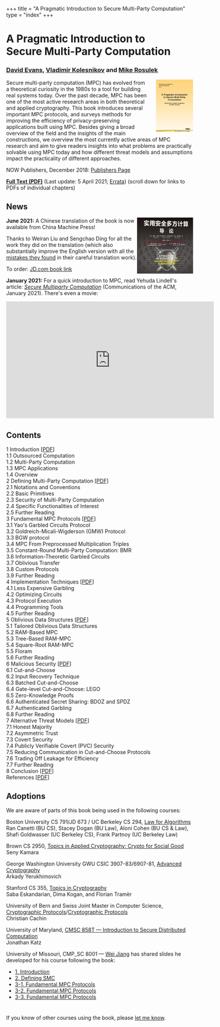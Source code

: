 +++
title = "A Pragmatic Introduction to Secure Multi-Party Computation"
type = "index"
+++

# A Pragmatic Introduction to<br> Secure Multi-Party Computation

### [David Evans](//www.cs.virginia.edu/evans), [Vladimir Kolesnikov](https://www.scs.gatech.edu/people/vladimir-kolesnikov) and [Mike Rosulek](http://web.engr.oregonstate.edu/~rosulekm/)

<a href="https://www.nowpublishers.com/article/Details/SEC-019"><img src="/images/nowcover.jpg" align="right" width="100" style="padding-left: 20px"></a>
Secure multi-party computation (MPC) has evolved from a theoretical
curiosity in the 1980s to a tool for building real systems today. Over
the past decade, MPC has been one of the most active research areas in
both theoretical and applied cryptography. This book introduces
several important MPC protocols, and surveys methods for improving the
efficiency of privacy-preserving applications built using MPC. Besides
giving a broad overview of the field and the insights of the main
constructions, we overview the most currently active areas of MPC
research and aim to give readers insights into what problems are
practically solvable using MPC today and how different threat models
and assumptions impact the practicality of different approaches.

NOW Publishers, December 2018: [Publishers Page](https://www.nowpublishers.com/article/Details/SEC-019)

[**Full Text (PDF)**](/docs/pragmaticmpc.pdf) (Last update: 5 April 2021; [Errata](/docs/errata.pdf)) (scroll down for links to PDFs of individual chapters)

## News

<a href="https://item.jd.com/13302742.html">
<img src="/images/chinese-cover.png" width=30% align="right"></a>

**June 2021:** A Chinese translation of the book is now available from China Machine
Press!

Thanks to Weiran Liu and Sengchao Ding for all the work they
did on the translation (which also substantially improve the English
version with all the [mistakes they
found](http://securecomputation.org/docs/errata.pdf) in their careful
translation work).

To order: [JD.com book link](https://item.jd.com/13302742.html)

**January 2021:** For a quick introduction to MPC, read Yehuda Lindell's article: [_Secure Multiparty Computation_](https://dl.acm.org/doi/pdf/10.1145/3387108) (Communications of the ACM, January 2021). There's even a movie:

<center>
<iframe width="560" height="315" src="https://www.youtube-nocookie.com/embed/Li2QJ8yImoY" frameborder="0" allow="accelerometer; autoplay; clipboard-write; encrypted-media; gyroscope; picture-in-picture" allowfullscreen></iframe>
</center>


## Contents

<div class="row">
    <div class="column small-10 medium-5">

<div class="toc_chap">1 Introduction <span class="pdf">[<a href="/docs/ch1-introduction.pdf">PDF</a>]</span></div>
<div class="toc_sec">1.1 Outsourced Computation</div>
<div class="toc_sec">1.2 Multi-Party Computation</div> 
<div class="toc_sec">1.3 MPC Applications</div>
<div class="toc_sec">1.4 Overview</div>

<div class="toc_chap">2 Defining Multi-Party Computation <span class="pdf">[<a href="/docs/ch2-definingmpc.pdf">PDF</a>]</span></div>
<div class="toc_sec">2.1 Notations and Conventions </div>
<div class="toc_sec">2.2 Basic Primitives </div>
<div class="toc_sec">2.3 Security of Multi-Party Computation </div>
<div class="toc_sec">2.4 Specific Functionalities of Interest </div>
<div class="toc_sec">2.5 Further Reading </div>

<div class="toc_chap">3 Fundamental MPC Protocols <span class="pdf">[<a href="/docs/ch3-fundamentalprotocols.pdf">PDF</a>]</span></div>
<div class="toc_sec">3.1 Yao's Garbled Circuits Protocol</div>
<div class="toc_sec">3.2 Goldreich-Micali-Wigderson (GMW) Protocol</div>
<div class="toc_sec">3.3 BGW protocol</div>
<div class="toc_sec">3.4 MPC From Preprocessed Multiplication Triples</div>
<div class="toc_sec">3.5 Constant-Round Multi-Party Computation: BMR</div>
<div class="toc_sec">3.6 Information-Theoretic Garbled Circuits</div>
<div class="toc_sec">3.7 Oblivious Transfer</div>
<div class="toc_sec">3.8 Custom Protocols</div>
<div class="toc_sec">3.9 Further Reading</div>

<div class="toc_chap">4 Implementation Techniques <span class="pdf">[<a href="/docs/ch4-implementationtechniques.pdf">PDF</a>]</span></div>
<div class="toc_sec">4.1 Less Expensive Garbling</div>
<div class="toc_sec">4.2 Optimizing Circuits</div>
<div class="toc_sec">4.3 Protocol Execution</div>
<div class="toc_sec">4.4 Programming Tools</div>
<div class="toc_sec">4.5 Further Reading</div>

</div>
<div class="column small-10 medium-5">

<div class="toc_chap">5 Oblivious Data Structures <span class="pdf">[<a href="/docs/ch5-obliviousdata.pdf">PDF</a>]</span></div>
<div class="toc_sec">5.1 Tailored Oblivious Data Structures</div>
<div class="toc_sec">5.2 RAM-Based MPC</div>
<div class="toc_sec">5.3 Tree-Based RAM-MPC</div>
<div class="toc_sec">5.4 Square-Root RAM-MPC</div>
<div class="toc_sec">5.5 Floram</div>
<div class="toc_sec">5.6 Further Reading</div>

<div class="toc_chap">6 Malicious Security <span class="pdf">[<a href="/docs/ch6-malicioussecurity.pdf">PDF</a>]</span></div>
<div class="toc_sec">6.1 Cut-and-Choose</div>
<div class="toc_sec">6.2 Input Recovery Technique</div>
<div class="toc_sec">6.3 Batched Cut-and-Choose</div>
<div class="toc_sec">6.4 Gate-level Cut-and-Choose: LEGO</div>
<div class="toc_sec">6.5 Zero-Knowledge Proofs</div>
<div class="toc_sec">6.6 Authenticated Secret Sharing: BDOZ and SPDZ</div>
<div class="toc_sec">6.7 Authenticated Garbling</div>
<div class="toc_sec">6.8 Further Reading</div>

<div class="toc_chap">7 Alternative Threat Models <span class="pdf">[<a href="/docs/ch7-alternativethreatmodels.pdf">PDF</a>]</span></div>
<div class="toc_sec">7.1 Honest Majority</div>
<div class="toc_sec">7.2 Asymmetric Trust</div>
<div class="toc_sec">7.3 Covert Security</div>
<div class="toc_sec">7.4 Publicly Verifiable Covert (PVC) Security</div>
<div class="toc_sec">7.5 Reducing Communication in Cut-and-Choose Protocols</div>
<div class="toc_sec">7.6 Trading Off Leakage for Efficiency</div>
<div class="toc_sec">7.7 Further Reading</div>

<div class="toc_chap">8 Conclusion <span class="pdf">[<a href="/docs/ch8-conclusion.pdf">PDF</a>]</span></div>

<div class="toc_chap">References <span class="pdf">[<a href="/docs/references.pdf">PDF</a>]</span></div>
</div>
</div>

## Adoptions

We are aware of parts of this book being used in the following courses:


Boston University CS 791/JD 673 / UC Berkeley CS 294, [Law for Algorithms](https://docs.google.com/document/d/e/2PACX-1vTuiFeRgaCFiHS04PmPFNgh4BOSlW1_SBhNEtaxL5DSHzmFxNsWD0-_yffhnZn5y65QiUqnKuMOJZ4u/pub)  
Ran Canetti (BU CS), Stacey Dogan (BU Law), Aloni Cohen (BU CS & Law), Shafi Goldwasser (UC Berkeley CS), Frank Partnoy (UC Berkeley Law)

Brown CS 2950, [Topics in Applied Cryptography: Crypto for Social Good](http://cs.brown.edu/~seny/2950v/)  
Seny Kamara

George Washington University GWU CSIC 3907-83/6907-81, [Advanced Cryptography](https://www2.seas.gwu.edu/~arkady/teaching/advanced_crypto/s20/)  
Arkady Yerukhimovich

Stanford  CS 355, [Topics in Cryptography](https://crypto.stanford.edu/cs355/20sp/schedule/)  
Saba Eskandarian, Dima Kogan, and Florian Tramèr

University of Bern and Swiss Joint Master in Computer Science, 
[Cryptographic Protocols](https://mcs.unibnf.ch/courses/cryptographic-protocols/)/[Cryptographic Protocols](https://crypto.unibe.ch/courses/)  
Christian Cachin
  
University of Maryland, [CMSC 858T &mdash; Introduction to Secure Distributed Computation](http://www.cs.umd.edu/~jkatz/gradcrypto2/s21/)  
Jonathan Katz

University of Missouri, CMP_SC 8001 &mdash; [Wei Jiang](http://faculty.missouri.edu/wjiang/) has shared slides he developed for his course following the book:

- [1. Introduction](/docs/jiang-slides/1-intro.pdf)
- [2. Defining SMC](/docs/jiang-slides/2-defining-smc.pdf)
- [3-1. Fundamental MPC Protocols](/docs/jiang-slides/3-1-fundamental-mpc.pdf)
- [3-2. Fundamental MPC Protocols](/docs/jiang-slides/3-2-fundamental-mpc.pdf)
- [3-3. Fundamental MPC Protocols](/docs/jiang-slides/3-3-fundamental-mpc.pdf)

##
#

If you know of other courses using the book, please [let me know](mailto:evans@virginia.edu).
